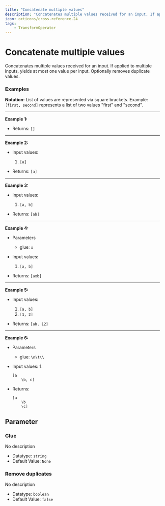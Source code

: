 ```yaml
---
title: "Concatenate multiple values"
description: "Concatenates multiple values received for an input. If applied to multiple inputs, yields at most one value per input. Optionally removes duplicate values."
icon: octicons/cross-reference-24
tags: 
    - TransformOperator
---
```

# Concatenate multiple values
<!-- This file was generated - DO NOT CHANGE IT MANUALLY -->



Concatenates multiple values received for an input. If applied to multiple inputs, yields at most one value per input. Optionally removes duplicate values.

### Examples

**Notation:** List of values are represented via square brackets. Example: `[first, second]` represents a list of two values "first" and "second".

---
**Example 1:**

* Returns: `[]`


---
**Example 2:**

* Input values:
    1. `[a]`

* Returns: `[a]`


---
**Example 3:**

* Input values:
    1. `[a, b]`

* Returns: `[ab]`


---
**Example 4:**

* Parameters
    * glue: `x`

* Input values:
    1. `[a, b]`

* Returns: `[axb]`


---
**Example 5:**

* Input values:
    1. `[a, b]`
    2. `[1, 2]`

* Returns: `[ab, 12]`


---
**Example 6:**

* Parameters
    * glue: `\n\t\\`

* Input values:
    1. 
    ```
    [a
    	\b, c]
    ```

* Returns: 
    ```
    [a
    	\b
    	\c]
    ```




## Parameter

### Glue

No description

- Datatype: `string`
- Default Value: `None`



### Remove duplicates

No description

- Datatype: `boolean`
- Default Value: `false`




